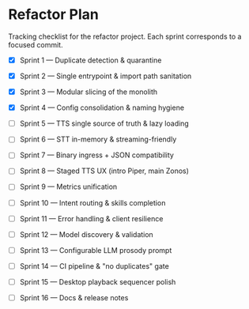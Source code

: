 # Refactor Plan

Tracking checklist for the refactor project.  Each sprint corresponds to a
focused commit.

- [x] Sprint 1 — Duplicate detection & quarantine
- [x] Sprint 2 — Single entrypoint & import path sanitation
- [x] Sprint 3 — Modular slicing of the monolith
- [x] Sprint 4 — Config consolidation & naming hygiene
- [ ] Sprint 5 — TTS single source of truth & lazy loading
- [ ] Sprint 6 — STT in-memory & streaming-friendly
- [ ] Sprint 7 — Binary ingress + JSON compatibility
- [ ] Sprint 8 — Staged TTS UX (intro Piper, main Zonos)
- [ ] Sprint 9 — Metrics unification
- [ ] Sprint 10 — Intent routing & skills completion
- [ ] Sprint 11 — Error handling & client resilience
- [ ] Sprint 12 — Model discovery & validation
- [ ] Sprint 13 — Configurable LLM prosody prompt
- [ ] Sprint 14 — CI pipeline & "no duplicates" gate
- [ ] Sprint 15 — Desktop playback sequencer polish
- [ ] Sprint 16 — Docs & release notes

